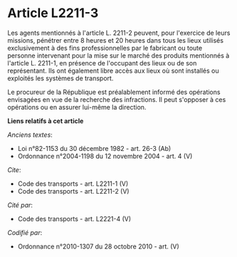 # Article L2211-3

Les agents mentionnés à l'article L. 2211-2 peuvent, pour l'exercice de leurs missions, pénétrer entre 8 heures et 20 heures
dans tous les lieux utilisés exclusivement à des fins professionnelles par le fabricant ou toute personne intervenant pour la
mise sur le marché des produits mentionnés à l'article L. 2211-1, en présence de l'occupant des lieux ou de son représentant.
Ils ont également libre accès aux lieux où sont installés ou exploités les systèmes de transport. 

Le procureur de la République est préalablement informé des opérations envisagées en vue de la recherche des infractions. Il
peut s'opposer à ces opérations ou en assurer lui-même la direction.

**Liens relatifs à cet article**

_Anciens textes_:

  - Loi n°82-1153 du 30 décembre 1982 - art. 26-3 (Ab)
  - Ordonnance n°2004-1198 du 12 novembre 2004 - art. 4 (V)

_Cite_:

  - Code des transports - art. L2211-1 (V)
  - Code des transports - art. L2211-2 (V)

_Cité par_:

  - Code des transports - art. L2221-4 (V)

_Codifié par_:

  - Ordonnance n°2010-1307 du 28 octobre 2010 - art. (V)
